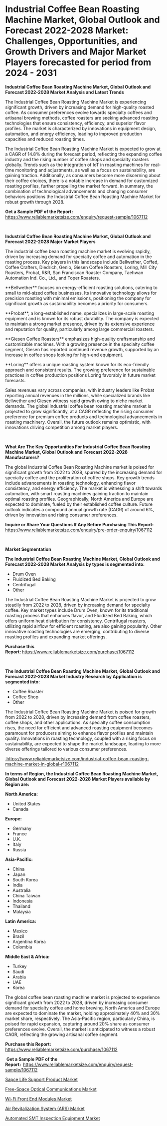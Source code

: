 <p><h1>Industrial Coffee Bean Roasting Machine Market, Global Outlook and Forecast 2022-2028 Market: Challenges, Opportunities, and Growth Drivers and Major Market Players forecasted for period from 2024 - 2031</h1></p><p><strong>Industrial Coffee Bean Roasting Machine Market, Global Outlook and Forecast 2022-2028 Market Analysis and Latest Trends</strong></p>
<p><p>The Industrial Coffee Bean Roasting Machine Market is experiencing significant growth, driven by increasing demand for high-quality roasted coffee. As consumer preferences evolve towards specialty coffees and artisanal brewing methods, coffee roasters are seeking advanced roasting technologies that ensure consistency, efficiency, and superior flavor profiles. The market is characterized by innovations in equipment design, automation, and energy efficiency, leading to improved production capacities and reduced roasting times.</p><p>The Industrial Coffee Bean Roasting Machine Market is expected to grow at a CAGR of 14.8% during the forecast period, reflecting the expanding coffee industry and the rising number of coffee shops and specialty roasters globally. Trends such as the integration of IoT in roasting machines for real-time monitoring and adjustments, as well as a focus on sustainability, are gaining traction. Additionally, as consumers become more discerning about their coffee choices, there is a notable increase in demand for customized roasting profiles, further propelling the market forward. In summary, the combination of technological advancements and changing consumer behaviors positions the Industrial Coffee Bean Roasting Machine Market for robust growth through 2028.</p></p>
<p><strong>Get a Sample PDF of the Report:&nbsp;</strong> <a href="https://www.reliablemarketsize.com/enquiry/request-sample/1067112?utm_campaign=1175&utm_medium=2&utm_source=Github&utm_content=ia&utm_term=11102024&utm_id=industrial-coffee-bean-roasting-machine-market-global-outlook-and-forecast-2022-2028">https://www.reliablemarketsize.com/enquiry/request-sample/1067112</a></p>
<p>&nbsp;</p>
<p><strong>Industrial Coffee Bean Roasting Machine Market, Global Outlook and Forecast 2022-2028 Major Market Players</strong></p>
<p><p>The industrial coffee bean roasting machine market is evolving rapidly, driven by increasing demand for specialty coffee and automation in the roasting process. Key players in this landscape include Bellwether, Coffed, Coffee Crafters, Diedrich, Genio, Giesen Coffee Roasters, Loring, Mill City Roasters, Probat, R&R, San Franciscan Roaster Company, Taehwan Automation Ind. Co., Ltd., and Toper Roasters.</p><p>**Bellwether** focuses on energy-efficient roasting solutions, catering to small to mid-sized coffee businesses. Its innovative technology allows for precision roasting with minimal emissions, positioning the company for significant growth as sustainability becomes a priority for consumers.</p><p>**Probat**, a long-established name, specializes in large-scale roasting equipment and is known for its robust durability. The company is expected to maintain a strong market presence, driven by its extensive experience and reputation for quality, particularly among large commercial roasters.</p><p>**Giesen Coffee Roasters** emphasizes high-quality craftsmanship and customizable machines. With a growing presence in the specialty coffee segment, Giesen has reported continued revenue growth, supported by an increase in coffee shops looking for high-end equipment.</p><p>**Loring** offers a unique roasting system known for its eco-friendly approach and consistent results. The growing preference for sustainable practices in coffee production positions Loring favorably in future market forecasts.</p><p>Sales revenues vary across companies, with industry leaders like Probat reporting annual revenues in the millions, while specialized brands like Bellwether and Giesen witness rapid growth owing to niche market demands. The global industrial coffee bean roasting machine market is projected to grow significantly, at a CAGR reflecting the rising consumer preference for premium coffee products and technological advancements in roasting machinery. Overall, the future outlook remains optimistic, with innovations driving competition among market players.</p></p>
<p>&nbsp;</p>
<p><strong>What Are The Key Opportunities For Industrial Coffee Bean Roasting Machine Market, Global Outlook and Forecast 2022-2028 Manufacturers?</strong></p>
<p><p>The global Industrial Coffee Bean Roasting Machine market is poised for significant growth from 2022 to 2028, spurred by the increasing demand for specialty coffee and the proliferation of coffee shops. Key growth trends include advancements in roasting technology, enhancing flavor consistency, and energy efficiency. The market is witnessing a shift towards automation, with smart roasting machines gaining traction to maintain optimal roasting profiles. Geographically, North America and Europe are expected to dominate, fueled by their established coffee culture. Future outlook indicates a compound annual growth rate (CAGR) of around 6%, driven by innovation and rising consumer preferences.</p></p>
<p><strong>Inquire or Share Your Questions If Any Before Purchasing This Report:</strong> <a href="https://www.reliablemarketsize.com/enquiry/pre-order-enquiry/1067112?utm_campaign=1175&utm_medium=2&utm_source=Github&utm_content=ia&utm_term=11102024&utm_id=industrial-coffee-bean-roasting-machine-market-global-outlook-and-forecast-2022-2028">https://www.reliablemarketsize.com/enquiry/pre-order-enquiry/1067112</a></p>
<p>&nbsp;</p>
<p><strong>Market Segmentation</strong></p>
<p><strong>The Industrial Coffee Bean Roasting Machine Market, Global Outlook and Forecast 2022-2028 Market Analysis by types is segmented into:</strong></p>
<p><ul><li>Drum Oven</li><li>Fluidized Bed Baking</li><li>Centrifugal</li><li>Other</li></ul></p>
<p><p>The Industrial Coffee Bean Roasting Machine Market is projected to grow steadily from 2022 to 2028, driven by increasing demand for specialty coffee. Key market types include Drum Oven, known for its traditional roasting process that enhances flavor, and Fluidized Bed Baking, which offers uniform heat distribution for consistency. Centrifugal roasters, utilizing rapid airflow for efficient roasting, are also gaining popularity. Other innovative roasting technologies are emerging, contributing to diverse roasting profiles and expanding market offerings.</p></p>
<p><strong>Purchase this Report:&nbsp;</strong><a href="https://www.reliablemarketsize.com/purchase/1067112?utm_campaign=1175&utm_medium=2&utm_source=Github&utm_content=ia&utm_term=11102024&utm_id=industrial-coffee-bean-roasting-machine-market-global-outlook-and-forecast-2022-2028">https://www.reliablemarketsize.com/purchase/1067112</a></p>
<p>&nbsp;</p>
<p><strong>The Industrial Coffee Bean Roasting Machine Market, Global Outlook and Forecast 2022-2028 Market Industry Research by Application is segmented into:</strong></p>
<p><ul><li>Coffee Roaster</li><li>Coffee Shop</li><li>Other</li></ul></p>
<p><p>The Industrial Coffee Bean Roasting Machine Market is poised for growth from 2022 to 2028, driven by increasing demand from coffee roasters, coffee shops, and other applications. As specialty coffee consumption rises, the need for efficient and advanced roasting equipment becomes paramount for producers aiming to enhance flavor profiles and maintain quality. Innovations in roasting technology, coupled with a rising focus on sustainability, are expected to shape the market landscape, leading to more diverse offerings tailored to various consumer preferences.</p></p>
<p><a href="https://www.reliablemarketsize.com/industrial-coffee-bean-roasting-machine-market-in-global-r1067112?utm_campaign=1175&utm_medium=2&utm_source=Github&utm_content=ia&utm_term=11102024&utm_id=industrial-coffee-bean-roasting-machine-market-global-outlook-and-forecast-2022-2028">&nbsp;https://www.reliablemarketsize.com/industrial-coffee-bean-roasting-machine-market-in-global-r1067112</a></p>
<p><strong>In terms of Region, the Industrial Coffee Bean Roasting Machine Market, Global Outlook and Forecast 2022-2028 Market Players available by Region are:</strong></p>
<p>
    <p> <strong> North America: </strong>
        <ul>
            <li>United States</li>
            <li>Canada</li>
        </ul>
        </p> 
    <p> <strong> Europe: </strong>
        <ul>
            <li>Germany</li>
            <li>France</li>
            <li>U.K.</li>
            <li>Italy</li>
            <li>Russia</li>
        </ul>
        </p> 
    <p> <strong> Asia-Pacific: </strong>
        <ul>
            <li>China</li>
            <li>Japan</li>
            <li>South Korea</li>
            <li>India</li>
            <li>Australia</li>
            <li>China Taiwan</li>
            <li>Indonesia</li>
            <li>Thailand</li>
            <li>Malaysia</li>
        </ul>
        </p> 
    <p> <strong> Latin America: </strong>
        <ul>
            <li>Mexico</li>
            <li>Brazil</li>
            <li>Argentina Korea</li>
            <li>Colombia</li>
        </ul>
        </p> 
    <p> <strong> Middle East & Africa: </strong>
        <ul>
            <li>Turkey</li>
            <li>Saudi</li>
            <li>Arabia</li>
            <li>UAE</li>
            <li>Korea</li>
        </ul>
    </p>
    </p>
<p><p>The global coffee bean roasting machine market is projected to experience significant growth from 2022 to 2028, driven by increasing consumer demand for specialty coffee and home brewing. North America and Europe are expected to dominate the market, holding approximately 40% and 30% market share, respectively. The Asia-Pacific region, particularly China, is poised for rapid expansion, capturing around 20% share as consumer preferences evolve. Overall, the market is anticipated to witness a robust CAGR, reflecting the growing artisanal coffee segment.</p></p>
<p><strong>Purchase this Report: </strong><a href="https://www.reliablemarketsize.com/purchase/1067112?utm_campaign=1175&utm_medium=2&utm_source=Github&utm_content=ia&utm_term=11102024&utm_id=industrial-coffee-bean-roasting-machine-market-global-outlook-and-forecast-2022-2028">https://www.reliablemarketsize.com/purchase/1067112</a></p>
<p>&nbsp;<strong>Get a Sample PDF of the Report:&nbsp;&nbsp;</strong><a href="https://www.reliablemarketsize.com/enquiry/request-sample/1067112?utm_campaign=1175&utm_medium=2&utm_source=Github&utm_content=ia&utm_term=11102024&utm_id=industrial-coffee-bean-roasting-machine-market-global-outlook-and-forecast-2022-2028">https://www.reliablemarketsize.com/enquiry/request-sample/1067112</a></p>
<p><strong></strong></p>
<p><p><a href="https://www.linkedin.com/pulse/sapce-life-support-product-market-global-insights-regional-jesqc?utm_campaign=1175&utm_medium=2&utm_source=Github&utm_content=ia&utm_term=11102024&utm_id=industrial-coffee-bean-roasting-machine-market-global-outlook-and-forecast-2022-2028">Sapce Life Support Product Market</a></p><p><a href="https://issuu.com/reportprime-2/docs/free-space-optical-communications-m_5a1c5669aa9f1d?utm_campaign=1175&utm_medium=2&utm_source=Github&utm_content=ia&utm_term=11102024&utm_id=industrial-coffee-bean-roasting-machine-market-global-outlook-and-forecast-2022-2028">Free-Space Optical Communications Market</a></p><p><a href="https://issuu.com/reportprime-2/docs/wi-fi-front-end-modules-market-size_a2db995c603849?utm_campaign=1175&utm_medium=2&utm_source=Github&utm_content=ia&utm_term=11102024&utm_id=industrial-coffee-bean-roasting-machine-market-global-outlook-and-forecast-2022-2028">Wi-Fi Front End Modules Market</a></p><p><a href="https://www.linkedin.com/pulse/air-revitalization-system-ars-market-essentials-key-players-prejc?utm_campaign=1175&utm_medium=2&utm_source=Github&utm_content=ia&utm_term=11102024&utm_id=industrial-coffee-bean-roasting-machine-market-global-outlook-and-forecast-2022-2028">Air Revitalization System (ARS) Market</a></p><p><a href="https://www.linkedin.com/pulse/automated-smt-inspection-equipment-market-outlook-forecast-bdfxc?utm_campaign=1175&utm_medium=2&utm_source=Github&utm_content=ia&utm_term=11102024&utm_id=industrial-coffee-bean-roasting-machine-market-global-outlook-and-forecast-2022-2028">Automated SMT Inspection Equipment Market</a></p></p>